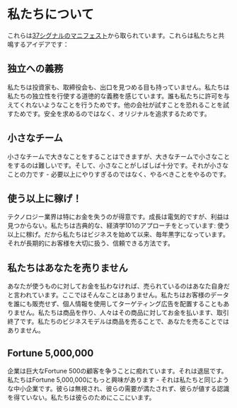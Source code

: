 # 私たちについて

これらは[37シグナルのマニフェスト](https://37signals.com/00/)から取られています。これらは私たちと共鳴するアイデアです：

## 独立への義務

私たちは投資家も、取締役会も、出口を見つめる目も持っていません。私たちは私たちの独立性を行使する道徳的な義務を感じています。誰も私たちに許可を与えてくれないようなことを行うためです。他の会社が試すことを恐れることを試すためです。安全を求めるのではなく、オリジナルを追求するためです。

## 小さなチーム 

小さなチームで大きなことをすることはできますが、大きなチームで小さなことをするのは難しいです。そして、小さなことがしばしば十分です。それが小さなことの力です - 必要以上にやりすぎるのではなく、やるべきことをやるのです。

## 使う以上に稼げ！

テクノロジー業界は特にお金を失うのが得意です。成長は電気的ですが、利益は見つからない。私たちは古典的な、経済学101のアプローチをとっています: 使う以上に稼げ。だから私たちはビジネスを始めて以来、毎年黒字になっています。それが長期的にお客様を大切に扱う、信頼できる方法です。

## 私たちはあなたを売りません

あなたが使うものに対してお金を払わなければ、売られているのはあなた自身だと言われています。ここではそんなことはありません。私たちはお客様のデータを誰にも販売せず、個人情報を使用してターゲティング広告を配置することもありません。私たちは商品を作り、人々はその商品に対してお金を払います、取引終了です。私たちのビジネスモデルは商品を売ることで、あなたを売ることではありません。

## Fortune 5,000,000

企業は巨大なFortune 500の顧客を争うことに痴れています。それは退屈です。私たちはFortune 5,000,000にもっと興味があります - それは私たちと同じような中小企業です。彼らは無視され、彼らの需要が満たされず、彼らが値する認識を得ていない。私たちは彼らのためにここにいます。